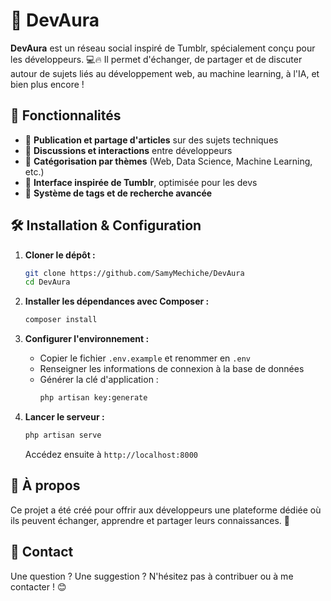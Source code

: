 # 🚀 DevAura

**DevAura** est un réseau social inspiré de Tumblr, spécialement conçu pour les développeurs. 💻🔥 Il permet d'échanger, de partager et de discuter autour de sujets liés au développement web, au machine learning, à l'IA, et bien plus encore !

## 🎯 Fonctionnalités

- 📝 **Publication et partage d'articles** sur des sujets techniques
- 💬 **Discussions et interactions** entre développeurs
- 🔎 **Catégorisation par thèmes** (Web, Data Science, Machine Learning, etc.)
- 🎨 **Interface inspirée de Tumblr**, optimisée pour les devs
- 🚀 **Système de tags et de recherche avancée**

## 🛠️ Installation & Configuration

1. **Cloner le dépôt :**
   ```bash
   git clone https://github.com/SamyMechiche/DevAura
   cd DevAura
   ```

2. **Installer les dépendances avec Composer :**
   ```bash
   composer install
   ```

3. **Configurer l'environnement :**
   - Copier le fichier `.env.example` et renommer en `.env`
   - Renseigner les informations de connexion à la base de données
   - Générer la clé d'application :
     ```bash
     php artisan key:generate
     ```

4. **Lancer le serveur :**
   ```bash
   php artisan serve
   ```
   Accédez ensuite à `http://localhost:8000`

## 📜 À propos

Ce projet a été créé pour offrir aux développeurs une plateforme dédiée où ils peuvent échanger, apprendre et partager leurs connaissances. 🚀

## 📧 Contact

Une question ? Une suggestion ? N'hésitez pas à contribuer ou à me contacter ! 😊

